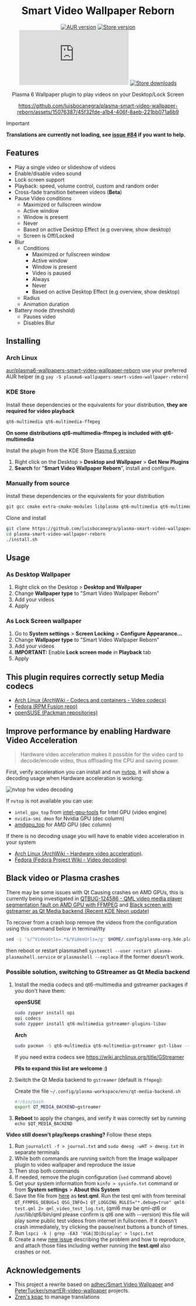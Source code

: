 <div align="center">

# Smart Video Wallpaper Reborn

[![AUR version](https://img.shields.io/aur/version/plasma6-wallpapers-smart-video-wallpaper-reborn?logo=archlinux&labelColor=2d333b&color=1f425f)](https://aur.archlinux.org/packages/plasma6-wallpapers-smart-video-wallpaper-reborn)
[![Store version](https://img.shields.io/badge/dynamic/xml?url=https%3A%2F%2Fapi.opendesktop.org%2Focs%2Fv1%2Fcontent%2Fdata%2F2139746&query=%2Focs%2Fdata%2Fcontent%2Fversion%2Ftext()&color=1f425f&labelColor=2d333b&logo=kde&label=KDE%20Store)](https://store.kde.org/p/2139746)
[![Matrix](https://img.shields.io/matrix/kde-plasma-smart-video-wallpaper-reborn%3Amatrix.org?logo=matrix&label=Matrix&labelColor=black)](https://matrix.to/#/#kde-plasma-smart-video-wallpaper-reborn:matrix.org)
[![Store downloads](https://img.shields.io/badge/dynamic/xml?url=https%3A%2F%2Fapi.opendesktop.org%2Focs%2Fv1%2Fcontent%2Fdata%2F2139746&query=%2Focs%2Fdata%2Fcontent%2Fdownloads%2Ftext()&logo=kde&label=Downloads&labelColor=2d333b)](https://store.kde.org/p/2139746)

Plasma 6 Wallpaper plugin to play videos on your Desktop/Lock Screen

<https://github.com/luisbocanegra/plasma-smart-video-wallpaper-reborn/assets/15076387/45f32fde-a1b4-406f-8aeb-221bb071a6b9>

</div>

> [!IMPORTANT]
> **Translations are currently not loading, see [issue #84](https://github.com/luisbocanegra/plasma-smart-video-wallpaper-reborn/issues/84) if you want to help.**

## Features

- Play a single video or slideshow of videos
- Enable/disable video sound
- Lock screen support
- Playback: speed, volume control, custom and random order
- Cross-fade transition between videos (**Beta**)
- Pause Video conditions
  - Maximized or fullscreen window
  - Active window
  - Window is present
  - Never
  - Based on active Desktop Effect (e.g overview, show desktop)
  - Screen is Off/Locked
- Blur
  - Conditions
    - Maximized or fullscreen window
    - Active window
    - Window is present
    - Video is paused
    - Always
    - Never
    - Based on active Desktop Effect (e.g overview, show desktop)
  - Radius
  - Animation duration
- Battery mode (threshold)
  - Pauses video
  - Disables Blur

## Installing

### Arch Linux

[aur/plasma6-wallpapers-smart-video-wallpaper-reborn](https://aur.archlinux.org/packages/plasma6-wallpapers-smart-video-wallpaper-reborn) use your preferred AUR helper (e.g `yay -S plasma6-wallpapers-smart-video-wallpaper-reborn`)

### KDE Store

Install these dependencies or the equivalents for your distribution, **they are required for video playback**

  ```txt
  qt6-multimedia qt6-multimedia-ffmpeg
  ```

**On some distributions qt6-multimedia-ffmpeg is included with qt6-multimedia**

Install the plugin from the KDE Store [Plasma 6 version](https://store.kde.org/p/2139746)

1. Right click on the Desktop > **Desktop and Wallpaper** > **Get New Plugins**
2. **Search** for "**Smart Video Wallpaper Reborn**", install and configure.

### Manually from source

Install these dependencies or the equivalents for your distribution

```txt
git gcc cmake extra-cmake-modules libplasma qt6-multimedia qt6-multimedia-ffmpeg
```

Clone and install

```sh
git clone https://github.com/luisbocanegra/plasma-smart-video-wallpaper-reborn
cd plasma-smart-video-wallpaper-reborn
./install.sh
```

## Usage

### As Desktop Wallpaper

1. Right click on the Desktop > **Desktop and Wallpaper**
2. Change **Wallpaper type** to "Smart Video Wallpaper Reborn"
3. Add your videos
4. Apply

### As Lock Screen wallpaper

1. Go to **System settings** > **Screen Locking** > **Configure Appearance...**
2. Change **Wallpaper type** to "Smart Video Wallpaper Reborn"
3. Add your videos
4. **IMPORTANT:** Enable **Lock screen mode** in **Playback** tab
5. Apply

## This plugin requires correctly setup Media codecs

- [Arch Linux (ArchWiki - Codecs and containers - Video codecs)](https://wiki.archlinux.org/title/Codecs_and_containers#Video_codecs)
- [Fedora (RPM Fusion repo)](https://rpmfusion.org/Howto/Multimedia)
- [openSUSE (Packman repositories)](https://en.opensuse.org/SDB:Installing_codecs_from_Packman_repositories)

## Improve performance by enabling Hardware Video Acceleration

> Hardware video acceleration makes it possible for the video card to decode/encode video, thus offloading the CPU and saving power.

First, verify acceleration you can install and run [nvtop](https://github.com/Syllo/nvtop), it will show a decoding usage when Hardware acceleration is working:

![nvtop hw video decoding](screenshots/nvtop-hw-decoding.png)

If `nvtop` is not available you can use:

- `intel_gpu_top` from [intel-gpu-tools](https://gitlab.freedesktop.org/drm/igt-gpu-tools) for Intel GPU (video engine)
- `nvidia-smi dmon` for Nvidia GPU (dec column)
- [amdgpu_top](https://github.com/Umio-Yasuno/amdgpu_top) for AMD GPU (dec column)

If there is no decoding usage you will have to enable video acceleration in your system

- [Arch Linux (ArchWiki - Hardware video acceleration)](https://wiki.archlinux.org/title/Hardware_video_acceleration).
- [Fedora (Fedora Project Wiki - Video decoding)](https://fedoraproject.org/wiki/Firefox_Hardware_acceleration#Video_decoding)

## Black video or Plasma crashes

There may be some issues with Qt Causing crashes on AMD GPUs, this is currently being investigated in [QTBUG-124586 - QML video media player segmentation fault on AMD GPU with FFMPEG](https://bugreports.qt.io/browse/QTBUG-124586) and [Black screen with gstreamer as Qt Media backend (Recent KDE Neon update)](https://github.com/luisbocanegra/plasma-smart-video-wallpaper-reborn/issues/8)

To recover from a crash loop remove the videos from the configuration using this command below in terminal/tty

```sh
sed -i 's/^VideoUrls=.*$/VideoUrls=/g' $HOME/.config/plasma-org.kde.plasma.desktop-appletsrc $HOME/.config/kscreenlockerrc
```

then reboot or restart plasmashell `systemctl --user restart plasma-plasmashell.service` or `plasmashell --replace` if the former doesn't work.

### Possible solution, switching to GStreamer as Qt Media backend

1. Install the media codecs and qt6-multimedia and gstreamer packages if you don't have them:

    **openSUSE**

    ```sh
    sudo zypper install opi
    opi codecs
    sudo zypper install qt6-multimedia gstreamer-plugins-libav
    ```

    **Arch**

    ```sh
    sudo pacman -S qt6-multimedia qt6-multimedia-gstreamer gst-libav --needed
    ```

    If you need extra codecs see <https://wiki.archlinux.org/title/GStreamer>

    **PRs to expand this list are welcome :)**

2. Switch the Qt Media backend to `gstreamer` (default is `ffmpeg`):

    Create the file `~/.config/plasma-workspace/env/qt-media-backend.sh`

    ```sh
    #!/bin/bash
    export QT_MEDIA_BACKEND=gstreamer
    ```

3. **Reboot** to apply the changes, and verify it was correctly set by running `echo $QT_MEDIA_BACKEND`

**Video still doesn't play/keeps crashing?** Follow these steps

1. Run `journalctl -f > journal.txt` and `sudo dmesg -wHT > dmesg.txt` in separate terminals
2. While both commands are running switch from the Image wallpaper plugin to video wallpaper and reproduce the issue
3. Then stop both commands
4. If needed, remove the plugin configuration (`sed` command above)
5. Get your system information from `kinfo > sysinfo.txt` command or from **System settings** > **About this System**
6. Save the file from [here](https://gist.github.com/luisbocanegra/cb758ee5f57a9e7c2838b1db349b635a) as **test.qml**. Run the test qml with from terminal `QT_FFMPEG_DEBUG=1 QSG_INFO=1 QT_LOGGING_RULES="*.debug=true" qml6 test.qml 2> qml_video_test_log.txt`, (qml6 may be qml-qt6 or /usr/lib/qt6/bin/qml please confirm is qt6 one with --version) this file will play some public test videos from internet in fullscreen. If it doesn't crash immediately, try clicking the pause/next buttons a bunch of times.
7. Run `lspci -k | grep -EA3 'VGA|3D|Display' > lspci.txt`
8. Create a new [new issue](https://github.com/luisbocanegra/plasma-smart-video-wallpaper-reborn/issues/new) describing the problem and how to reproduce, and attach those files including wether running the **test.qml** also crashes or not.

## Acknowledgements

- This project a rewrite based on [adhec/Smart Video Wallpaper](https://github.com/adhec/plasma_tweaks/tree/master/SmartVideoWallpaper) and [PeterTucker/smartER-video-wallpaper](https://github.com/PeterTucker/smartER-video-wallpaper) projects.
- [Zren's kpac](https://github.com/Zren/plasma-applet-lib) to manage translations
